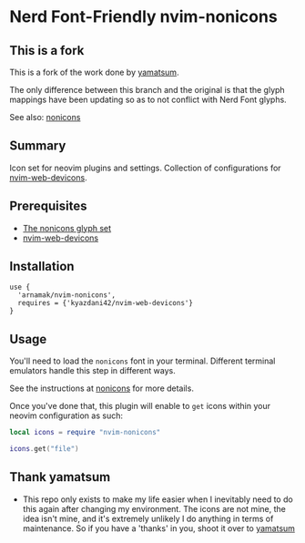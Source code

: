 # Nerd Font-Friendly nvim-nonicons

## This is a fork
This is a fork of the work done by [yamatsum](https://github.com/yamatsum/nvim-nonicons).

The only difference between this branch and the original is that the glyph mappings have been updating so as to not conflict with Nerd Font glyphs.

See also: [nonicons](https://github.com/arnamak/nonicons)

## Summary
Icon set for neovim plugins and settings.
Collection of configurations for [nvim-web-devicons](https://github.com/kyazdani42/nvim-web-devicons).

## Prerequisites

- [The nonicons glyph set](https://github.com/arnamak/nonicons)
- [nvim-web-devicons](https://github.com/kyazdani42/nvim-web-devicons)

## Installation
```
use {
  'arnamak/nvim-nonicons',
  requires = {'kyazdani42/nvim-web-devicons'}
}
```

## Usage

You'll need to load the `nonicons` font in your terminal. Different terminal emulators handle this step in different ways.

See the instructions at [nonicons](https://github.com/arnamak/nonicons) for more details.

Once you've done that, this plugin will enable to `get` icons within your neovim configuration as such:
```lua
local icons = require "nvim-nonicons"

icons.get("file")
```

## Thank yamatsum
- This repo only exists to make my life easier when I inevitably need to do this again after changing my environment. The icons are not mine, the idea isn't mine, and it's extremely unlikely I do anything in terms of maintenance. So if you have a 'thanks' in you, shoot it over to [yamatsum](https://github.com/yamatsum/nonicons)
